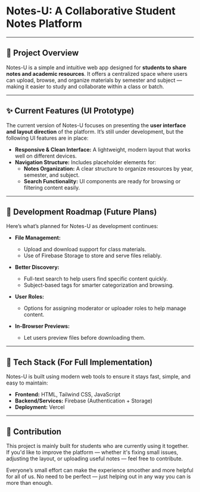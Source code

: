 # Notes-U: A Collaborative Student Notes Platform

---

## 📘 Project Overview

Notes-U is a simple and intuitive web app designed for **students to share notes and academic resources**. It offers a centralized space where users can upload, browse, and organize materials by semester and subject — making it easier to study and collaborate within a class or batch.

---

## ✨ Current Features (UI Prototype)

The current version of Notes-U focuses on presenting the **user interface and layout direction** of the platform. It’s still under development, but the following UI features are in place:

- **Responsive & Clean Interface:** A lightweight, modern layout that works well on different devices.
- **Navigation Structure:** Includes placeholder elements for:
  - **Notes Organization:** A clear structure to organize resources by year, semester, and subject.
  - **Search Functionality:** UI components are ready for browsing or filtering content easily.

---

## 🚀 Development Roadmap (Future Plans)

Here’s what’s planned for Notes-U as development continues:

- **File Management:**
  - Upload and download support for class materials.
  - Use of Firebase Storage to store and serve files reliably.

- **Better Discovery:**
  - Full-text search to help users find specific content quickly.
  - Subject-based tags for smarter categorization and browsing.

- **User Roles:**
  - Options for assigning moderator or uploader roles to help manage content.

- **In-Browser Previews:**
  - Let users preview files before downloading them.

---

## 🔧 Tech Stack (For Full Implementation)

Notes-U is built using modern web tools to ensure it stays fast, simple, and easy to maintain:

- **Frontend:** HTML, Tailwind CSS, JavaScript  
- **Backend/Services:** Firebase (Authentication + Storage)  
- **Deployment:** Vercel  

---

## 🙌 Contribution

This project is mainly built for students who are currently using it together.  
If you'd like to improve the platform — whether it's fixing small issues, adjusting the layout, or uploading useful notes — feel free to contribute.

Everyone’s small effort can make the experience smoother and more helpful for all of us. No need to be perfect — just helping out in any way you can is more than enough.